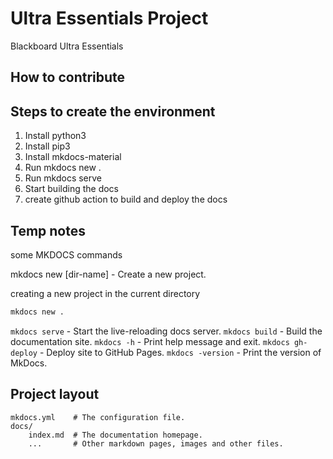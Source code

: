 # Ultra Essentials Project
Blackboard Ultra Essentials

## How to contribute



## Steps to create the environment

1. Install python3
2. Install pip3
3. Install mkdocs-material
4. Run mkdocs new .
5. Run mkdocs serve
6. Start building the docs
7. create github action to build and deploy the docs

## Temp notes

some MKDOCS commands

mkdocs new [dir-name] - Create a new project.

creating a new project in the current directory
```bash
mkdocs new .
```

`mkdocs serve` - Start the live-reloading docs server.
`mkdocs build` - Build the documentation site.
`mkdocs -h` - Print help message and exit.
`mkdocs gh-deploy` - Deploy site to GitHub Pages.
`mkdocs -version` - Print the version of MkDocs.

## Project layout

    mkdocs.yml    # The configuration file.
    docs/
        index.md  # The documentation homepage.
        ...       # Other markdown pages, images and other files.
